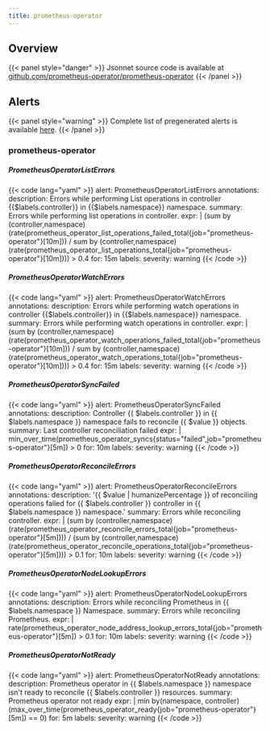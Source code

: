```yaml
---
title: prometheus-operator
---
```


## Overview



{{< panel style="danger" >}}
Jsonnet source code is available at [github.com/prometheus-operator/prometheus-operator](https://github.com/prometheus-operator/prometheus-operator/tree/master/jsonnet/mixin)
{{< /panel >}}

## Alerts

{{< panel style="warning" >}}
Complete list of pregenerated alerts is available [here](https://github.com/monitoring-mixins/website/blob/master/assets/prometheus-operator/alerts.yaml).
{{< /panel >}}

### prometheus-operator

##### PrometheusOperatorListErrors

{{< code lang="yaml" >}}
alert: PrometheusOperatorListErrors
annotations:
  description: Errors while performing List operations in controller {{$labels.controller}}
    in {{$labels.namespace}} namespace.
  summary: Errors while performing list operations in controller.
expr: |
  (sum by (controller,namespace) (rate(prometheus_operator_list_operations_failed_total{job="prometheus-operator"}[10m])) / sum by (controller,namespace) (rate(prometheus_operator_list_operations_total{job="prometheus-operator"}[10m]))) > 0.4
for: 15m
labels:
  severity: warning
{{< /code >}}
 
##### PrometheusOperatorWatchErrors

{{< code lang="yaml" >}}
alert: PrometheusOperatorWatchErrors
annotations:
  description: Errors while performing watch operations in controller {{$labels.controller}}
    in {{$labels.namespace}} namespace.
  summary: Errors while performing watch operations in controller.
expr: |
  (sum by (controller,namespace) (rate(prometheus_operator_watch_operations_failed_total{job="prometheus-operator"}[10m])) / sum by (controller,namespace) (rate(prometheus_operator_watch_operations_total{job="prometheus-operator"}[10m]))) > 0.4
for: 15m
labels:
  severity: warning
{{< /code >}}
 
##### PrometheusOperatorSyncFailed

{{< code lang="yaml" >}}
alert: PrometheusOperatorSyncFailed
annotations:
  description: Controller {{ $labels.controller }} in {{ $labels.namespace }} namespace
    fails to reconcile {{ $value }} objects.
  summary: Last controller reconciliation failed
expr: |
  min_over_time(prometheus_operator_syncs{status="failed",job="prometheus-operator"}[5m]) > 0
for: 10m
labels:
  severity: warning
{{< /code >}}
 
##### PrometheusOperatorReconcileErrors

{{< code lang="yaml" >}}
alert: PrometheusOperatorReconcileErrors
annotations:
  description: '{{ $value | humanizePercentage }} of reconciling operations failed
    for {{ $labels.controller }} controller in {{ $labels.namespace }} namespace.'
  summary: Errors while reconciling controller.
expr: |
  (sum by (controller,namespace) (rate(prometheus_operator_reconcile_errors_total{job="prometheus-operator"}[5m]))) / (sum by (controller,namespace) (rate(prometheus_operator_reconcile_operations_total{job="prometheus-operator"}[5m]))) > 0.1
for: 10m
labels:
  severity: warning
{{< /code >}}
 
##### PrometheusOperatorNodeLookupErrors

{{< code lang="yaml" >}}
alert: PrometheusOperatorNodeLookupErrors
annotations:
  description: Errors while reconciling Prometheus in {{ $labels.namespace }} Namespace.
  summary: Errors while reconciling Prometheus.
expr: |
  rate(prometheus_operator_node_address_lookup_errors_total{job="prometheus-operator"}[5m]) > 0.1
for: 10m
labels:
  severity: warning
{{< /code >}}
 
##### PrometheusOperatorNotReady

{{< code lang="yaml" >}}
alert: PrometheusOperatorNotReady
annotations:
  description: Prometheus operator in {{ $labels.namespace }} namespace isn't ready
    to reconcile {{ $labels.controller }} resources.
  summary: Prometheus operator not ready
expr: |
  min by(namespace, controller) (max_over_time(prometheus_operator_ready{job="prometheus-operator"}[5m]) == 0)
for: 5m
labels:
  severity: warning
{{< /code >}}
 
